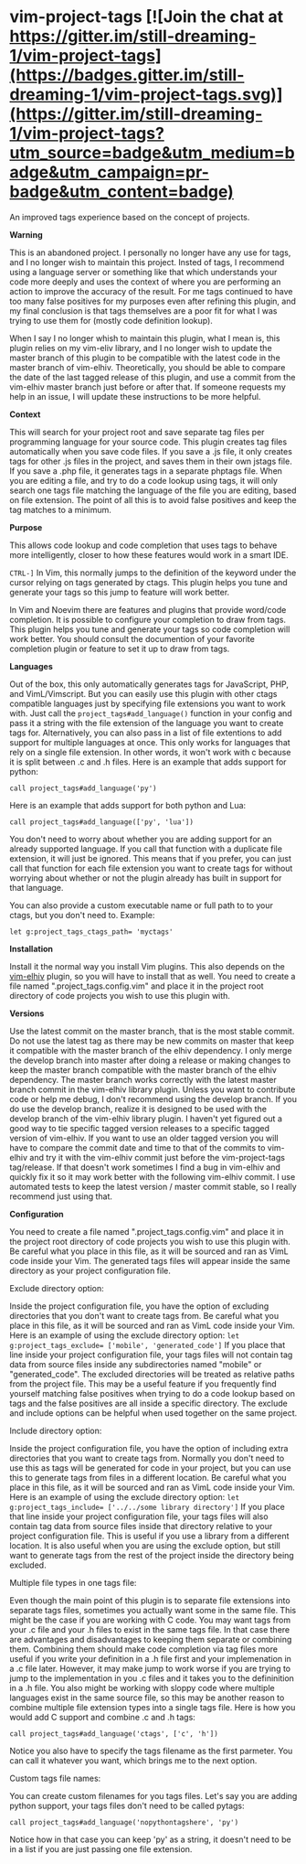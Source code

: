 # vim-project-tags [![Join the chat at https://gitter.im/still-dreaming-1/vim-project-tags](https://badges.gitter.im/still-dreaming-1/vim-project-tags.svg)](https://gitter.im/still-dreaming-1/vim-project-tags?utm_source=badge&utm_medium=badge&utm_campaign=pr-badge&utm_content=badge)
An improved tags experience based on the concept of projects.

**Warning**


This is an abandoned project. I personally no longer have any use for tags, and I no longer wish to maintain this project. Insted of tags, I recommend using a language server or something like that which understands your code more deeply and uses the context of where you are performing an action to improve the accuracy of the result. For me tags continued to have too many false positives for my purposes even after refining this plugin, and my final conclusion is that tags themselves are a poor fit for what I was trying to use them for (mostly code definition lookup).

When I say I no longer whish to maintain this plugin, what I mean is, this plugin relies on my vim-eliv library, and I no longer wish to update the master branch of this plugin to be compatible with the latest code in the master branch of vim-elhiv. Theoretically, you should be able to compare the date of the last tagged release of this plugin, and use a commit from the vim-elhiv master branch just before or after that. If someone requests my help in an issue, I will update these instructions to be more helpful.


**Context**

This will search for your project root and save separate tag files per programming language for your source code. This plugin creates tag files automatically when you save code files. If you save a .js file, it only creates tags for other .js files in the project, and saves them in their own jstags file. If you save a .php file, it generates tags in a separate phptags file. When you are editing a file, and try to do a code lookup using tags, it will only search one tags file matching the language of the file you are editing, based on file extension. The point of all this is to avoid false positives and keep the tag matches to a minimum.

**Purpose**

This allows code lookup and code completion that uses tags to behave more intelligently, closer to how these features would work in a smart IDE.

`CTRL-]` In Vim, this normally jumps to the definition of the keyword under the cursor relying on tags generated by ctags. This plugin helps you tune and generate your tags so this jump to feature will work better.

In Vim and Noevim there are features and plugins that provide word/code completion. It is possible to configure your completion to draw from tags. This plugin helps you tune and generate your tags so code completion will work better. You should consult the documention of your favorite completion plugin or feature to set it up to draw from tags.

**Languages**

Out of the box, this only automatically generates tags for JavaScript, PHP, and VimL/Vimscript. But you can easily use this plugin with other ctags compatible languages just by specifying file extensions you want to work with. Just call the `project_tags#add_language()` function in your config and pass it a string with the file extension of the language you want to create tags for. Alternatively, you can also pass in a list of file extentions to add support for multiple languages at once. This only works for languages that rely on a single file extension. In other words, it won't work with c because it is split between .c and .h files. Here is an example that adds support for python:

`call project_tags#add_language('py')`

Here is an example that adds support for both python and Lua:

`call project_tags#add_language(['py', 'lua'])`

You don't need to worry about whether you are adding support for an already supported language. If you call that function with a duplicate file extension, it will just be ignored. This means that if you prefer, you can just call that function for each file extension you want to create tags for without worrying about whether or not the plugin already has built in support for that language.

You can also provide a custom executable name or full path to to your ctags, but you don't need to. Example:

`let g:project_tags_ctags_path= 'myctags'`

**Installation**

Install it the normal way you install Vim plugins. This also depends on the [vim-elhiv](https://github.com/still-dreaming-1/vim-elhiv/tree/master) plugin, so you will have to install that as well. You need to create a file named ".project_tags.config.vim" and place it in the project root directory of code projects you wish to use this plugin with.

**Versions**

Use the latest commit on the master branch, that is the most stable commit. Do not use the latest tag as there may be new commits on master that keep it compatible with the master branch of the elhiv dependency. I only merge the develop branch into master after doing a release or making changes to keep the master branch compatible with the master branch of the elhiv dependency. The master branch works correctly with the latest master branch commit in the vim-elhiv library plugin. Unless you want to contribute code or help me debug, I don't recommend using the develop branch. If you do use the develop branch, realize it is designed to be used with the develop branch of the vim-elhiv library plugin. I haven't yet figured out a good way to tie specific tagged version releases to a specific tagged version of vim-elhiv. If you want to use an older tagged version you will have to compare the commit date and time to that of the commits to vim-elhiv and try it with the vim-elhiv commit just before the vim-project-tags tag/release. If that doesn't work sometimes I find a bug in vim-elhiv and quickly fix it so it may work better with the following vim-elhiv commit. I use automated tests to keep the latest version / master commit stable, so I really recommend just using that.

**Configuration**

You need to create a file named ".project_tags.config.vim" and place it in the project root directory of code projects you wish to use this plugin with. Be careful what you place in this file, as it will be sourced and ran as VimL code inside your Vim. The generated tags files will appear inside the same directory as your project configuration file.

Exclude directory option:

Inside the project configuration file, you have the option of excluding directories that you don't want to create tags from. Be careful what you place in this file, as it will be sourced and ran as VimL code inside your Vim. Here is an example of using the exclude directory option:
`let g:project_tags_exclude= ['mobile', 'generated_code']`
If you place that line inside your project configuration file, your tags files will not contain tag data from source files inside any subdirectories named "mobile" or "generated_code". The excluded directories will be treated as relative paths from the project file. This may be a useful feature if you frequently find yourself matching false positives when trying to do a code lookup based on tags and the false positives are all inside a specific directory. The exclude and include options can be helpful when used together on the same project.

Include directory option:

Inside the project configuration file, you have the option of including extra directories that you want to create tags from. Normally you don't need to use this as tags will be generated for code in your project, but you can use this to generate tags from files in a different location.  Be careful what you place in this file, as it will be sourced and ran as VimL code inside your Vim. Here is an example of using the exclude directory option:
`let g:project_tags_include= ['../../some library directory']`
If you place that line inside your project configuration file, your tags files will also contain tag data from source files inside that directory relative to your project configuration file. This is useful if you use a library from a different location. It is also useful when you are using the exclude option, but still want to generate tags from the rest of the project inside the directory being excluded.

Multiple file types in one tags file:

Even though the main point of this plugin is to separate file extensions into separate tags files, sometimes you actually want some in the same file. This might be the case if you are working with C code. You may want tags from your .c file and your .h files to exist in the same tags file. In that case there are advantages and disadvantages to keeping them separate or combining them. Combining them should make code completion via tag files more useful if you write your definition in a .h file first and your implemenation in a .c file later. However, it may make jump to work worse if you are trying to jump to the implementation in you .c files and it takes you to the defininition in a .h file. You also might be working with sloppy code where multiple languages exist in the same source file, so this may be another reason to combine multiple file extension types into a single tags file. Here is how you would add C support and combine .c and .h tags:

`call project_tags#add_language('ctags', ['c', 'h'])`

Notice you also have to specify the tags filename as the first parmeter. You can call it whatever you want, which brings me to the next option.

Custom tags file names:

You can create custom filenames for you tags files. Let's say you are adding python support, your tags files don't need to be called pytags:

`call project_tags#add_language('nopythontagshere', 'py')`

Notice how in that case you can keep 'py' as a string, it doesn't need to be in a list if you are just passing one file extension.
